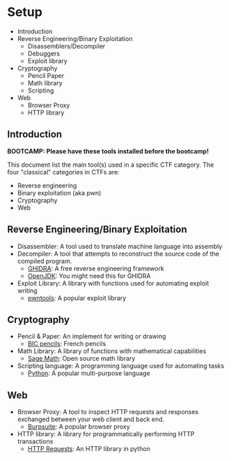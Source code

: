 # Setup

* Introduction
* Reverse Engineering/Binary Exploitation
	* Disassemblers/Decompiler
	* Debuggers
	* Exploit library
* Cryptography
	* Pencil Paper
	* Math library
	* Scripting
* Web
	* Browser Proxy
	* HTTP library

<h2 id="intro">Introduction</h2>

<b>BOOTCAMP: Please have these tools installed before the bootcamp!</b>

This document list the main tool(s) used in a specific CTF category. The four "classical" categories in CTFs are:
* Reverse engineering
* Binary exploitation (aka pwn)
* Cryptography
* Web

<h2 id="rev">Reverse Engineering/Binary Exploitation</h2>

* Disassembler: A tool used to translate machine language into assembly
* Decompiler: A tool that attempts to reconstruct the source code of the compiled program. 
	* [GHIDRA](https://ghidra-sre.org/): A free reverse engineering framework
	* [OpenJDK](https://jdk.java.net/archive/): You might need this for GHIDRA
* Exploit Library: A library with functions used for automating exploit writing
	* [pwntools](http://docs.pwntools.com/): A popular exploit library

<h2 id="crypto">Cryptography</h2>

* Pencil & Paper: An implement for writing or drawing
	* [BIC pencils](https://www.shopbic.com/products/stationery/pencils/#1): French pencils
* Math Library: A library of functions with mathematical capabilities
	* [Sage Math](https://www.sagemath.org/): Open source math library
* Scripting language: A programming language used for automating tasks
	* [Python](https://www.python.org/): A popular multi-purpose language

<h2 id="web">Web</h2>

* Browser Proxy: A tool to inspect HTTP requests and responses exchanged between your web client and back end.
	* [Burpsuite](https://portswigger.net/burp): A popular browser proxy
* HTTP library: A library for programmatically performing HTTP transactions
	* [HTTP Requests](https://requests.readthedocs.io/): An HTTP library in python
